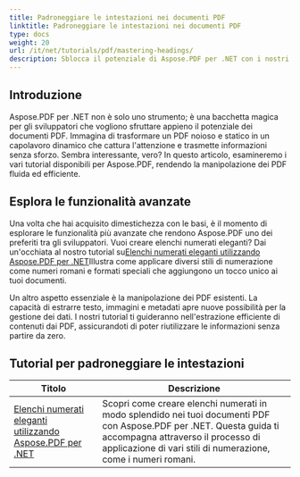 ```yaml
---
title: Padroneggiare le intestazioni nei documenti PDF
linktitle: Padroneggiare le intestazioni nei documenti PDF
type: docs
weight: 20
url: /it/net/tutorials/pdf/mastering-headings/
description: Sblocca il potenziale di Aspose.PDF per .NET con i nostri tutorial completi che spaziano dall'uso di base alle funzionalità avanzate. Migliora le tue capacità di manipolazione PDF.
---
```

## Introduzione

Aspose.PDF per .NET non è solo uno strumento; è una bacchetta magica per gli sviluppatori che vogliono sfruttare appieno il potenziale dei documenti PDF. Immagina di trasformare un PDF noioso e statico in un capolavoro dinamico che cattura l'attenzione e trasmette informazioni senza sforzo. Sembra interessante, vero? In questo articolo, esamineremo i vari tutorial disponibili per Aspose.PDF, rendendo la manipolazione dei PDF fluida ed efficiente.


## Esplora le funzionalità avanzate

Una volta che hai acquisito dimestichezza con le basi, è il momento di esplorare le funzionalità più avanzate che rendono Aspose.PDF uno dei preferiti tra gli sviluppatori. Vuoi creare elenchi numerati eleganti? Dai un'occhiata al nostro tutorial su[Elenchi numerati eleganti utilizzando Aspose.PDF per .NET](./stylish-numbered-lists/)Illustra come applicare diversi stili di numerazione come numeri romani e formati speciali che aggiungono un tocco unico ai tuoi documenti.

Un altro aspetto essenziale è la manipolazione dei PDF esistenti. La capacità di estrarre testo, immagini e metadati apre nuove possibilità per la gestione dei dati. I nostri tutorial ti guideranno nell'estrazione efficiente di contenuti dai PDF, assicurandoti di poter riutilizzare le informazioni senza partire da zero.

## Tutorial per padroneggiare le intestazioni
| Titolo | Descrizione |
| --- | --- | 
| [Elenchi numerati eleganti utilizzando Aspose.PDF per .NET](./stylish-numbered-lists/) | Scopri come creare elenchi numerati in modo splendido nei tuoi documenti PDF con Aspose.PDF per .NET. Questa guida ti accompagna attraverso il processo di applicazione di vari stili di numerazione, come i numeri romani. |   